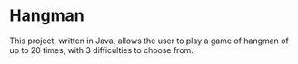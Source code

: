 # Hangman

This project, written in Java, allows the user to play a game of hangman of up to 20 times, with 3 difficulties to choose from.
